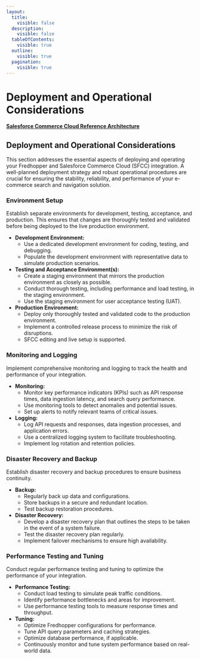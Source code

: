 ```yaml
---
layout:
  title:
    visible: false
  description:
    visible: false
  tableOfContents:
    visible: true
  outline:
    visible: true
  pagination:
    visible: true
---
```


# Deployment and Operational Considerations

[**Salesforce Commerce Cloud Reference Architecture**](../../)

## Deployment and Operational Considerations

This section addresses the essential aspects of deploying and operating your Fredhopper and Salesforce Commerce Cloud (SFCC) integration. A well-planned deployment strategy and robust operational procedures are crucial for ensuring the stability, reliability, and performance of your e-commerce search and navigation solution.

### Environment Setup

Establish separate environments for development, testing, acceptance, and production. This ensures that changes are thoroughly tested and validated before being deployed to the live production environment.

* **Development Environment:**
  * Use a dedicated development environment for coding, testing, and debugging.
  * Populate the development environment with representative data to simulate production scenarios.
* **Testing and Acceptance Environment(s):**
  * Create a staging environment that mirrors the production environment as closely as possible.
  * Conduct thorough testing, including performance and load testing, in the staging environment.
  * Use the staging environment for user acceptance testing (UAT).
* **Production Environment:**
  * Deploy only thoroughly tested and validated code to the production environment.
  * Implement a controlled release process to minimize the risk of disruptions.
  * SFCC editing and live setup is supported.

### Monitoring and Logging

Implement comprehensive monitoring and logging to track the health and performance of your integration.

* **Monitoring:**
  * Monitor key performance indicators (KPIs) such as API response times, data ingestion latency, and search query performance.
  * Use monitoring tools to detect anomalies and potential issues.
  * Set up alerts to notify relevant teams of critical issues.
* **Logging:**
  * Log API requests and responses, data ingestion processes, and application errors.
  * Use a centralized logging system to facilitate troubleshooting.
  * Implement log rotation and retention policies.

### Disaster Recovery and Backup

Establish disaster recovery and backup procedures to ensure business continuity.

* **Backup:**
  * Regularly back up data and configurations.
  * Store backups in a secure and redundant location.
  * Test backup restoration procedures.
* **Disaster Recovery:**
  * Develop a disaster recovery plan that outlines the steps to be taken in the event of a system failure.
  * Test the disaster recovery plan regularly.
  * Implement failover mechanisms to ensure high availability.

### Performance Testing and Tuning

Conduct regular performance testing and tuning to optimize the performance of your integration.

* **Performance Testing:**
  * Conduct load testing to simulate peak traffic conditions.
  * Identify performance bottlenecks and areas for improvement.
  * Use performance testing tools to measure response times and throughput.
* **Tuning:**
  * Optimize Fredhopper configurations for performance.
  * Tune API query parameters and caching strategies.
  * Optimize database performance, if applicable.
  * Continuously monitor and tune system performance based on real-world data.
